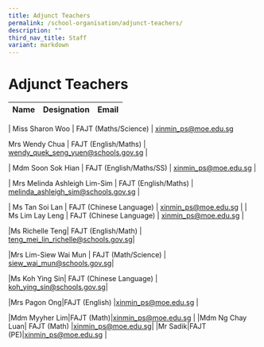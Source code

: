```yaml
---
title: Adjunct Teachers
permalink: /school-organisation/adjunct-teachers/
description: ""
third_nav_title: Staff
variant: markdown
---
```

# **Adjunct Teachers**

|Name|	Designation|	Email|
|----|----|----|

| Miss Sharon Woo 	| FAJT (Maths/Science) 	| xinmin_ps@moe.edu.sg

Mrs Wendy Chua 	| FAJT (English/Maths) 	| [wendy_quek_seng_yuen@schools.gov.sg](mailto:wendy_quek_seng_yuen@schools.gov.sg) 	|

| Mdm Soon Sok Hian 	| FAJT (English/Maths/SS) 	| [xinmin_ps@moe.edu.sg](mailto:xinmin_ps@moe.edu.sg) 	|

| Mrs Melinda Ashleigh Lim-Sim 	| FAJT (English/Maths) 	| [melinda_ashleigh_sim@schools.gov.sg](mailto:melinda_ashleigh_sim@schools.gov.sg) 	|

| Ms Tan Soi Lan 	| FAJT (Chinese Language) 	| [xinmin_ps@moe.edu.sg](mailto:xinmin_ps@moe.edu.sg)	|
| Ms Lim Lay Leng 	| FAJT (Chinese Language) 	| [xinmin_ps@moe.edu.sg](mailto:xinmin_ps@moe.edu.sg) 	|

|Ms Richelle Teng| FAJT (English/Math) | [teng_mei_lin_richelle@schools.gov.sg](teng_mei_lin_richelle@schools.gov.sg)|

|Mrs Lim-Siew Wai Mun | FAJT (Math/Science) | [siew_wai_mun@schools.gov.sg](siew_wai_mun@schools.gov.sg)|

|Ms Koh Ying Sin| FAJT (Chinese Language) | [koh_ying_sin@schools.gov.sg](koh_ying_sin@schools.gov.sg)|

|Mrs Pagon Ong|FAJT (English) |[xinmin_ps@moe.edu.sg](mailto:xinmin_ps@moe.edu.sg) |

|Mdm Myyher Lim|FAJT (Math)|[xinmin_ps@moe.edu.sg](mailto:xinmin_ps@moe.edu.sg) |
|Mdm Ng Chay Luan| FAJT (Math) |[xinmin_ps@moe.edu.sg](mailto:xinmin_ps@moe.edu.sg)|
|Mr Sadik|FAJT (PE)|[xinmin_ps@moe.edu.sg](mailto:xinmin_ps@moe.edu.sg) |